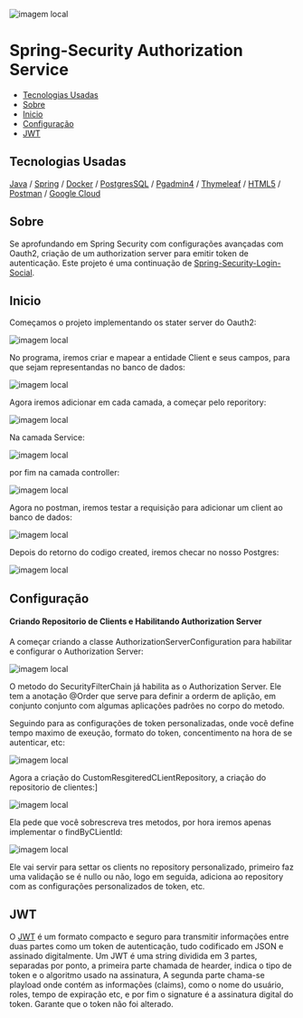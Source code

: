 ![imagem local](/imagem_readme/logo.png)



# Spring-Security Authorization Service

  - [Tecnologias Usadas](#Tecnologias-Usadas)
  - [Sobre](#Sobre)
  - [Inicio](#Inicio)
  - [Configuração](#Configuração)
  - [JWT](#JWT)
    

  
## Tecnologias Usadas

[Java](https://www.java.com/pt-BR/) / [Spring](https://spring.io/projects/spring-boot) / [Docker](https://www.docker.com/) / [PostgresSQL](https://www.postgresql.org/) / [Pgadmin4](https://www.pgadmin.org/download/pgadmin-4-windows/) / [Thymeleaf](https://www.thymeleaf.org/) / [HTML5](https://pt.wikipedia.org/wiki/HTML5)
 / [Postman](https://www.postman.com/) / [Google Cloud](https://cloud.google.com/?hl=pt-BR)

 ## Sobre


 Se aprofundando em Spring Security com configurações avançadas com Oauth2, criação de um authorization server para emitir token de autenticação. Este projeto é uma continuação de [Spring-Security-Login-Social](https://github.com/Hugoftf/Spring-Security-Login-Social).


 ## Inicio


Começamos o projeto implementando os stater server do Oauth2:


![imagem local](imagem_readme/starter-oauth2-authorization-server.png)


No programa, iremos criar e mapear a entidade Client e seus campos, para que sejam representandas no banco de dados:


![imagem local](imagem_readme/entidade/classe_Client.png)



Agora iremos adicionar em cada camada, a começar pelo reporitory:


![imagem local](imagem_readme/repository/interface_ClientRepository.png)


Na camada Service:


![imagem local](imagem_readme/service/classe_ClientService.png)



por fim na camada controller:


![imagem local](imagem_readme/controller/classe_ClientController.png)



Agora no postman, iremos testar a requisição para adicionar um client ao banco de dados:


![imagem local](imagem_readme/postman/retornos_client1.png)



Depois do retorno do codigo created, iremos checar no nosso Postgres:


![imagem local](imagem_readme/Postgre/retornos_client1.png)



## Configuração


#### Criando Repositorio de Clients e Habilitando Authorization Server


A começar criando a classe AuthorizationServerConfiguration para habilitar e configurar o Authorization Server:


![imagem local](imagem_readme/configuração/classe_AuthorizationServerConfiguration_metodo_SecurityFilterChain_server.png)



O metodo do SecurityFilterChain já habilita as o Authorization Server. Ele tem a anotação @Order que serve para definir a orderm de aplição, em conjunto conjunto com algumas aplicações padrões no corpo do metodo.

Seguindo para as configurações de token personalizadas, onde você define tempo maximo de exeução, formato do token, concentimento na hora de se autenticar, etc:


![imagem local](imagem_readme/configuração/classe_AuthorizationServerConfiguration_metodo_auxiliar_configuration.png)


Agora a criação do CustomResgiteredCLientRepository, a criação do repositorio de clientes:]



![imagem local](imagem_readme/Security/classe_CustomRegisteredClientRepository.png)



Ela pede que você sobrescreva tres metodos, por hora iremos apenas implementar o findByCLientId:


![imagem local](/imagem_readme/Security/classe_CustomRegisteredClientRepository_metodos_findByClientID.png)



Ele vai servir para settar os clients no repository personalizado, primeiro faz uma validação se é nullo ou não, logo em seguida, adiciona ao repository com as configurações personalizados de token, etc.


## JWT


O [JWT](https://jwt.is/) é um formato compacto e seguro para transmitir informações entre duas partes como um token de autenticação, tudo codificado em JSON e assinado digitalmente. Um JWT é uma string dividida em 3 partes, separadas por ponto, a primeira parte chamada de hearder, indica o tipo de token e o algoritmo usado na assinatura, A segunda parte chama-se playload onde contém as informações (claims), como o nome do usuário, roles, tempo de expiração etc, e por fim o signature é a assinatura digital do token. Garante que o token não foi alterado.











